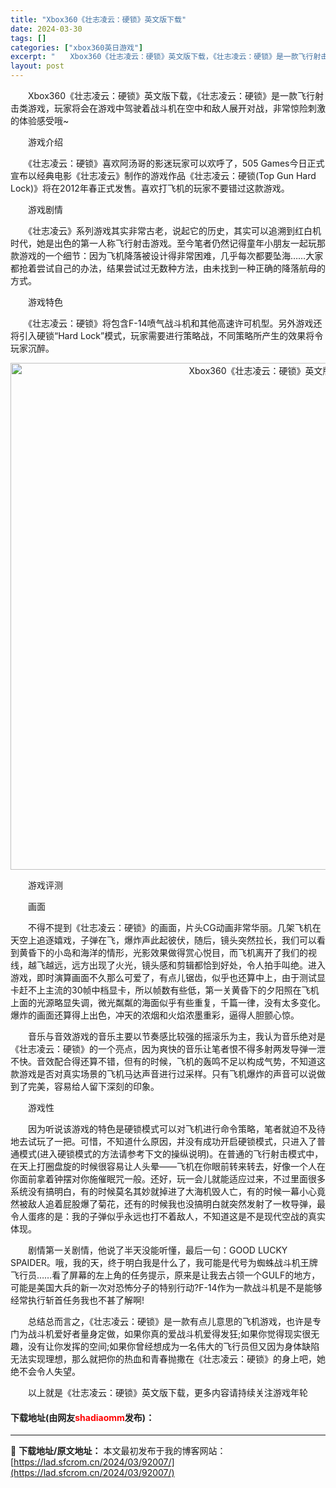 ```yaml
---
title: "Xbox360《壮志凌云：硬锁》英文版下载"
date: 2024-03-30
tags: []
categories: ["xbox360英日游戏"]
excerpt: "　　Xbox360《壮志凌云：硬锁》英文版下载，《壮志凌云：硬锁》是一款飞行射击类游戏，玩家将会在游戏中驾驶着战斗机在空中和敌人展开对战，非常惊险刺激的体验感受哦~ 　　游戏介绍 　　《壮志凌云：硬锁》喜欢阿汤哥的影迷玩家可以欢呼了，505 Games今日正式宣布以经典电影《壮志凌云》制作的游戏作品&hellip;"
layout: post
---
```


 <p>　　Xbox360《壮志凌云：硬锁》英文版下载，《壮志凌云：硬锁》是一款飞行射击类游戏，玩家将会在游戏中驾驶着战斗机在空中和敌人展开对战，非常惊险刺激的体验感受哦~</p> <p>　　游戏介绍</p> <p>　　《壮志凌云：硬锁》喜欢阿汤哥的影迷玩家可以欢呼了，505 Games今日正式宣布以经典电影《壮志凌云》制作的游戏作品《壮志凌云：硬锁(Top Gun Hard Lock)》将在2012年春正式发售。喜欢打飞机的玩家不要错过这款游戏。</p> <p>　　游戏剧情</p> <p>　　《壮志凌云》系列游戏其实非常古老，说起它的历史，其实可以追溯到红白机时代，她是出色的第一人称飞行射击游戏。至今笔者仍然记得童年小朋友一起玩那款游戏的一个细节：因为飞机降落被设计得非常困难，几乎每次都要坠海&hellip;&hellip;大家都抢着尝试自己的办法，结果尝试过无数种方法，由未找到一种正确的降落航母的方式。</p> <p>　　游戏特色</p> <p>　　《壮志凌云：硬锁》将包含F-14喷气战斗机和其他高速许可机型。另外游戏还将引入硬锁&ldquo;Hard Lock&rdquo;模式，玩家需要进行策略战，不同策略所产生的效果将令玩家沉醉。</p> <p align="center"><img align="" border="0" src="https://lad.sfcrom.cn/wp-content/uploads/2024/03/20240330_6607d4f57d4bb.jpg" width="811" alt="Xbox360《壮志凌云：硬锁》英文版下载" /></p> <p>　　游戏评测</p> <p>　　画面</p> <p>　　不得不提到《壮志凌云：硬锁》的画面，片头CG动画非常华丽。几架飞机在天空上追逐嬉戏，子弹在飞，爆炸声此起彼伏，随后，镜头突然拉长，我们可以看到黄昏下的小岛和海洋的情形，光影效果做得赏心悦目，而飞机离开了我们的视线，越飞越远，远方出现了火光，镜头感和剪辑都恰到好处，令人拍手叫绝。进入游戏，即时演算画面不久那么可爱了，有点儿锯齿，似乎也还算中上，由于测试显卡赶不上主流的30帧中档显卡，所以帧数有些低，第一关黄昏下的夕阳照在飞机上面的光源略显失调，微光粼粼的海面似乎有些重复，千篇一律，没有太多变化。爆炸的画面还算得上出色，冲天的浓烟和火焰浓墨重彩，逼得人胆颤心惊。</p> <p>　　音乐与音效游戏的音乐主要以节奏感比较强的摇滚乐为主，我认为音乐绝对是《壮志凌云：硬锁》的一个亮点，因为爽快的音乐让笔者恨不得多射两发导弹一泄不快。音效配合得还算不错，但有的时候，飞机的轰鸣不足以构成气势，不知道这款游戏是否对真实场景的飞机马达声音进行过采样。只有飞机爆炸的声音可以说做到了完美，容易给人留下深刻的印象。</p> <p>　　游戏性</p> <p>　　因为听说该游戏的特色是硬锁模式可以对飞机进行命令策略，笔者就迫不及待地去试玩了一把。可惜，不知道什么原因，并没有成功开启硬锁模式，只进入了普通模式(进入硬锁模式的方法请参考下文的操纵说明)。在普通的飞行射击模式中，在天上打圈盘旋的时候很容易让人头晕&mdash;&mdash;飞机在你眼前转来转去，好像一个人在你面前拿着钟摆对你施催眠咒一般。还好，玩一会儿就能适应过来，不过里面很多系统没有搞明白，有的时候莫名其妙就掉进了大海机毁人亡，有的时候一幕小心竟然被敌人追着屁股爆了菊花，还有的时候我也没搞明白就突然发射了一枚导弹，最令人蛋疼的是：我的子弹似乎永远也打不着敌人，不知道这是不是现代空战的真实体现。</p> <p>　　剧情第一关剧情，他说了半天没能听懂，最后一句：GOOD LUCKY SPAIDER。哦，我的天，终于明白我是什么了，我可能是代号为蜘蛛战斗机王牌飞行员&hellip;&hellip;看了屏幕的左上角的任务提示，原来是让我去占领一个GULF的地方，可能是美国大兵的新一次对恐怖分子的特别行动?F-14作为一款战斗机是不是能够经常执行斩首任务我也不甚了解啊!</p> <p>　　总结总而言之，《壮志凌云：硬锁》是一款有点儿意思的飞机游戏，也许是专门为战斗机爱好者量身定做，如果你真的爱战斗机爱得发狂;如果你觉得现实很无趣，没有让你发挥的空间;如果你曾经想成为一名伟大的飞行员但又因为身体缺陷无法实现理想，那么就把你的热血和青春抛撒在《壮志凌云：硬锁》的身上吧，她绝不会令人失望。</p> <p>　　以上就是《壮志凌云：硬锁》英文版下载，更多内容请持续关注游戏年轮</p> <p><h4>下载地址(由网友<font color="red">shadiaomm</font>发布)：</h4></p> 

---
📖 **下载地址/原文地址：** 本文最初发布于我的博客网站：[https://lad.sfcrom.cn/2024/03/92007/](https://lad.sfcrom.cn/2024/03/92007/)
